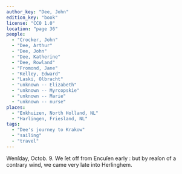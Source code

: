 ```yaml
---
author_key: "Dee, John"
edition_key: "book"
license: "CC0 1.0"
location: "page 36"
people:
  - "Crocker, John"
  - "Dee, Arthur"
  - "Dee, John"
  - "Dee, Katherine"
  - "Dee, Rowland"
  - "Fromond, Jane"
  - "Kelley, Edward"
  - "Laski, Olbracht"
  - "unknown -- Elizabeth"
  - "unknown -- Myrcopskie"
  - "unknown -- Marie"
  - "unknown -- nurse"
places:
  - "Enkhuizen, North Holland, NL"
  - "Harlingen, Friesland, NL"
tags:
  - "Dee's journey to Krakow"
  - "sailing"
  - "travel"
---
```

  Wenſday, Octob. 9. We ſet off from Encuſen early : but by reaſon of a contrary wind, we
came very late into Herlinghem.

